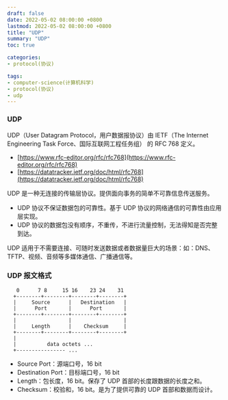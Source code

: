 ```yaml
---
draft: false
date: 2022-05-02 08:00:00 +0800
lastmod: 2022-05-02 08:00:00 +0800
title: "UDP"
summary: "UDP"
toc: true

categories:
- protocol(协议)

tags:
- computer-science(计算机科学)
- protocol(协议)
- udp
---
```


### UDP

UDP（User Datagram Protocol，用户数据报协议）由 IETF（The Internet Engineering Task Force、国际互联网工程任务组） 的 RFC 768 定义。

- [https://www.rfc-editor.org/rfc/rfc768](https://www.rfc-editor.org/rfc/rfc768)
- [https://datatracker.ietf.org/doc/html/rfc768](https://datatracker.ietf.org/doc/html/rfc768)

UDP 是一种无连接的传输层协议。提供面向事务的简单不可靠信息传送服务。

- UDP 协议不保证数据包的可靠性。基于 UDP 协议的网络通信的可靠性由应用层实现。
- UDP 协议的数据包没有顺序，不重传，不进行流量控制，无法得知是否完整到达。

UDP 适用于不需要连接、可随时发送数据或者数据量巨大的场景：如：DNS、TFTP、视频、音频等多媒体通信、广播通信等。

### UDP 报文格式

```
   0      7 8     15 16    23 24    31
  +--------+--------+--------+--------+
  |     Source      |   Destination   |
  |      Port       |      Port       |
  +--------+--------+--------+--------+
  |                 |                 |
  |     Length      |    Checksum     |
  +--------+--------+--------+--------+
  |
  |          data octets ...
  +---------------- ...
```

- Source Port：源端口号，16 bit
- Destination Port：目标端口号，16 bit
- Length：包长度，16 bit。保存了 UDP 首部的长度跟数据的长度之和。
- Checksum：校验和，16 bit。是为了提供可靠的 UDP 首部和数据而设计。